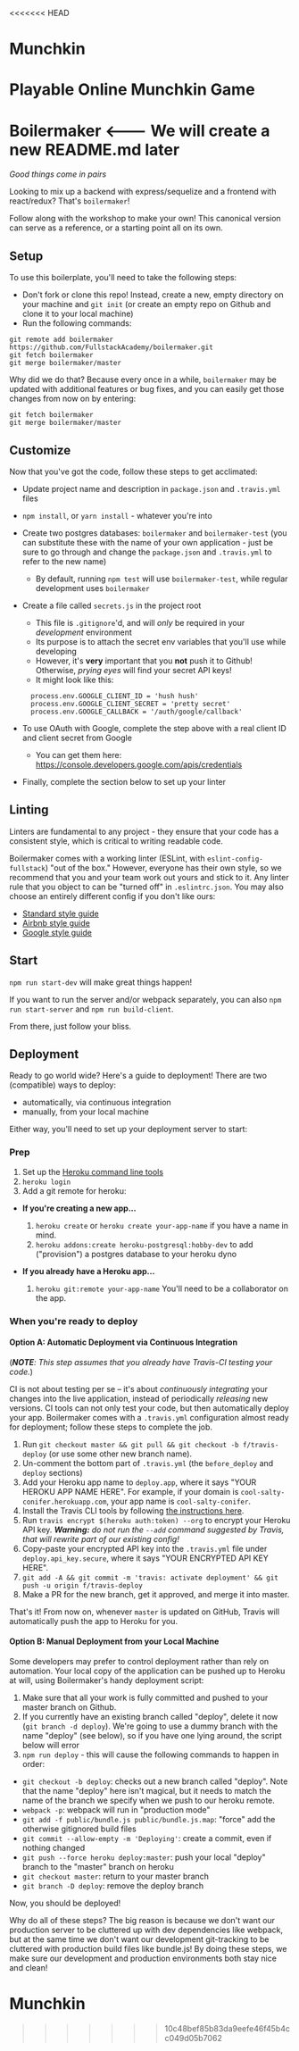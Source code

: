 <<<<<<< HEAD
# Munchkin
Playable Online Munchkin Game
=======
# Boilermaker <--- We will create a new README.md later

_Good things come in pairs_

Looking to mix up a backend with express/sequelize and a frontend with react/redux? That's `boilermaker`!

Follow along with the workshop to make your own! This canonical version can serve as a reference, or a starting point all on its own.

## Setup

To use this boilerplate, you'll need to take the following steps:

* Don't fork or clone this repo! Instead, create a new, empty directory on your machine and `git init` (or create an empty repo on Github and clone it to your local machine)
* Run the following commands:

```
git remote add boilermaker https://github.com/FullstackAcademy/boilermaker.git
git fetch boilermaker
git merge boilermaker/master
```

Why did we do that? Because every once in a while, `boilermaker` may be updated with additional features or bug fixes, and you can easily get those changes from now on by entering:

```
git fetch boilermaker
git merge boilermaker/master
```

## Customize

Now that you've got the code, follow these steps to get acclimated:

* Update project name and description in `package.json` and `.travis.yml` files
* `npm install`, or `yarn install` - whatever you're into
* Create two postgres databases: `boilermaker` and `boilermaker-test` (you can substitute these with the name of your own application - just be sure to go through and change the `package.json` and `.travis.yml` to refer to the new name)
  * By default, running `npm test` will use `boilermaker-test`, while regular development uses `boilermaker`
* Create a file called `secrets.js` in the project root

  * This file is `.gitignore`'d, and will _only_ be required in your _development_ environment
  * Its purpose is to attach the secret env variables that you'll use while developing
  * However, it's **very** important that you **not** push it to Github! Otherwise, _prying eyes_ will find your secret API keys!
  * It might look like this:

  ```
    process.env.GOOGLE_CLIENT_ID = 'hush hush'
    process.env.GOOGLE_CLIENT_SECRET = 'pretty secret'
    process.env.GOOGLE_CALLBACK = '/auth/google/callback'
  ```

* To use OAuth with Google, complete the step above with a real client ID and client secret from Google
  * You can get them here: https://console.developers.google.com/apis/credentials
* Finally, complete the section below to set up your linter

## Linting

Linters are fundamental to any project - they ensure that your code has a consistent style, which is critical to writing readable code.

Boilermaker comes with a working linter (ESLint, with `eslint-config-fullstack`) "out of the box." However, everyone has their own style, so we recommend that you and your team work out yours and stick to it. Any linter rule that you object to can be "turned off" in `.eslintrc.json`. You may also choose an entirely different config if you don't like ours:

* [Standard style guide](https://standardjs.com/)
* [Airbnb style guide](https://github.com/airbnb/javascript)
* [Google style guide](https://google.github.io/styleguide/jsguide.html)

## Start

`npm run start-dev` will make great things happen!

If you want to run the server and/or webpack separately, you can also `npm run start-server` and `npm run build-client`.

From there, just follow your bliss.

## Deployment

Ready to go world wide? Here's a guide to deployment! There are two (compatible) ways to deploy:

* automatically, via continuous integration
* manually, from your local machine

Either way, you'll need to set up your deployment server to start:

### Prep

1.  Set up the [Heroku command line tools](https://devcenter.heroku.com/articles/heroku-cli)
2.  `heroku login`
3.  Add a git remote for heroku:

* **If you're creating a new app...**

  1.  `heroku create` or `heroku create your-app-name` if you have a name in mind.
  2.  `heroku addons:create heroku-postgresql:hobby-dev` to add ("provision") a postgres database to your heroku dyno

* **If you already have a Heroku app...**

  1.  `heroku git:remote your-app-name` You'll need to be a collaborator on the app.

### When you're ready to deploy

#### Option A: Automatic Deployment via Continuous Integration

(_**NOTE**: This step assumes that you already have Travis-CI testing your code._)

CI is not about testing per se – it's about _continuously integrating_ your changes into the live application, instead of periodically _releasing_ new versions. CI tools can not only test your code, but then automatically deploy your app. Boilermaker comes with a `.travis.yml` configuration almost ready for deployment; follow these steps to complete the job.

1.  Run `git checkout master && git pull && git checkout -b f/travis-deploy` (or use some other new branch name).
2.  Un-comment the bottom part of `.travis.yml` (the `before_deploy` and `deploy` sections)
3.  Add your Heroku app name to `deploy.app`, where it says "YOUR HEROKU APP NAME HERE". For example, if your domain is `cool-salty-conifer.herokuapp.com`, your app name is `cool-salty-conifer`.
4.  Install the Travis CLI tools by following [the instructions here](https://github.com/travis-ci/travis.rb#installation).
5.  Run `travis encrypt $(heroku auth:token) --org` to encrypt your Heroku API key. _**Warning:** do not run the `--add` command suggested by Travis, that will rewrite part of our existing config!_
6.  Copy-paste your encrypted API key into the `.travis.yml` file under `deploy.api_key.secure`, where it says "YOUR ENCRYPTED API KEY HERE".
7.  `git add -A && git commit -m 'travis: activate deployment' && git push -u origin f/travis-deploy`
8.  Make a PR for the new branch, get it approved, and merge it into master.

That's it! From now on, whenever `master` is updated on GitHub, Travis will automatically push the app to Heroku for you.

#### Option B: Manual Deployment from your Local Machine

Some developers may prefer to control deployment rather than rely on automation. Your local copy of the application can be pushed up to Heroku at will, using Boilermaker's handy deployment script:

1.  Make sure that all your work is fully committed and pushed to your master branch on Github.
2.  If you currently have an existing branch called "deploy", delete it now (`git branch -d deploy`). We're going to use a dummy branch with the name "deploy" (see below), so if you have one lying around, the script below will error
3.  `npm run deploy` - this will cause the following commands to happen in order:

* `git checkout -b deploy`: checks out a new branch called "deploy". Note that the name "deploy" here isn't magical, but it needs to match the name of the branch we specify when we push to our heroku remote.
* `webpack -p`: webpack will run in "production mode"
* `git add -f public/bundle.js public/bundle.js.map`: "force" add the otherwise gitignored build files
* `git commit --allow-empty -m 'Deploying'`: create a commit, even if nothing changed
* `git push --force heroku deploy:master`: push your local "deploy" branch to the "master" branch on heroku
* `git checkout master`: return to your master branch
* `git branch -D deploy`: remove the deploy branch

Now, you should be deployed!

Why do all of these steps? The big reason is because we don't want our production server to be cluttered up with dev dependencies like webpack, but at the same time we don't want our development git-tracking to be cluttered with production build files like bundle.js! By doing these steps, we make sure our development and production environments both stay nice and clean!
# Munchkin
>>>>>>> 10c48bef85b83da9eefe46f45b4cc049d05b7062
